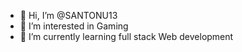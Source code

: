 - 👋 Hi, I’m @SANTONU13
- 👀 I’m interested in Gaming 
- 🌱 I’m currently learning full stack Web development 


<!---
SANTONU13/SANTONU13 is a ✨ special ✨ repository because its `README.md` (this file) appears on your GitHub profile.
You can click the Preview link to take a look at your changes.
--->
